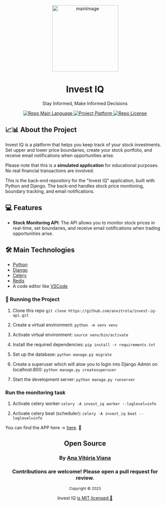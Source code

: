 <div align="center">
    <img width="209" alt="mainImage" src="https://github.com/anvitrola/invest-iq-app/assets/62806299/61f91ab9-8593-4f1d-a825-0311bd0047a4">
    <h1>Invest IQ</h1>
    <p>Stay Informed, Make Informed Decisions</p>
    <p>
        <a href="https://developer.mozilla.org/en-US/docs/Web/JavaScript">
            <img src="https://img.shields.io/badge/language-Python-blue" alt="Repo Main Language" />
        </a>
        <a href="https://your-invest-iq-app-url.com">
            <img src="https://img.shields.io/badge/platform-web-blueviolet" alt="Project Platform" />
        </a>
        <a href="https://github.com/your-username/your-repo/blob/main/LICENSE">
            <img src="https://img.shields.io/badge/license-MIT-red" alt="Repo License" />
        </a>
    </p>
</div>


## 📈📊 About the Project
<p>
    Invest IQ is a platform that helps you keep track of your stock investments. Set upper and lower price boundaries, create your stock portfolio, and receive email notifications when opportunities arise.
</p>
<p>
    Please note that this is a <b>simulated application</b> for educational purposes. No real financial transactions are involved.
</p>

<p>This is the back-end repository for the "Invest IQ" application, built with Python and Django. The back-end handles stock price monitoring, boundary tracking, and email notifications.
</p>

</div>

## 💻 Features

- **Stock Monitoring API**: The API allows you to monitor stock prices in real-time, set boundaries, and receive email notifications when trading opportunities arise.

## 🛠 Main Technologies
- [Python](https://docs.python.org/3/) 
- [Django](https://docs.djangoproject.com/en/4.2/) 
- [Celery](https://docs.celeryq.dev/en/stable/index.html)
- [Redis](https://redis.io/docs/)
- A code editor like [VSCode](https://code.visualstudio.com/)

### 🚀 Running the Project

1. Clone this repo
`git clone https://github.com/anvitrola/invest-iq-api.git`

2. Create a virtual environment:
`python -m venv venv`

3. Activate virtual environment:
`source venv/bin/activate`

4. Install the required dependencies:
`pip install -r requirements.txt`

5. Set up the database:
`python manage.py migrate`

6. Create a superuser which will alow you to login into Django Admin on localhost:800:
`python manage.py createsuperuser`

3. Start the development server:
`python manage.py runserver`


### Run the monitoring task

1. Activate celery worker
`celery -A invest_iq worker --loglevel=info`

2. Activate celery beat (scheduler):
`celery -A invest_iq beat --loglevel=info`



<p>You can find the APP here -> <a href="https://github.com/anvitrola/invest-iq-app">here</a>. 🌸</p>


<div align="center">
  <h2>Open Source</h2>
    <h3>By  <a href="https://www.linkedin.com/in/anvitrola/">Ana Vitória Viana<a/></h3>
    <h3>Contributions are welcome! Please open a pull request for review.</h3>
  <sub>Copyright © 2023</sub>
  <p>Invest IQ <a href="[https://github.com/your-username/your-repo/blob/main/LICENSE](https://opensource.org/license/mit/)https://opensource.org/license/mit/">is MIT licensed 💖</a></p>
</div>